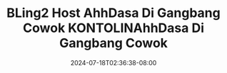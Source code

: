 --- 
title: "BLing2 Host AhhDasa Di Gangbang Cowok  KONTOLINAhhDasa Di Gangbang Cowok"
description: "video bokep BLing2 Host AhhDasa Di Gangbang Cowok  KONTOLINAhhDasa Di Gangbang Cowok ig   new"
date: 2024-07-18T02:36:38-08:00
file_code: "igll9h0o872h"
draft: false
cover: "k4197ks34de8wuan.jpg"
tags: ["Host", "AhhDasa", "Gangbang", "Cowok", "KONTOLINAhhDasa", "Gangbang", "Cowok", "bokep-indo", "bokep-viral", "bokep-ig"]
length: 3068
fld_id: "1482911"
foldername: "Ahh dasa  labilasa update"
categories: ["Ahh dasa  labilasa update"]
views: 0
---